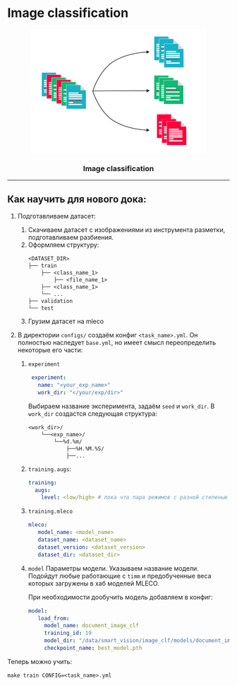 # Image classification


<div align="center">

<a href="">
  <img width="400" height="280" src="pic.png">
</a>

<h3>Image classification</h4>
</div></div>

----

## Как научить для нового дока:

1. Подготавливаем датасет:
    1. Скачиваем датасет с изображениями из инструмента разметки, подготавливаем разбиения.
    2. Оформляем структуру:
        ```
       <DATASET_DIR>
        ├── train
            ├── <class_name_1>
                ├── <file_name_1>
            ├── <class_name_1>
            └── ...
        ├── validation
        └── test
        ```
    4. Грузим датасет на mleco

2. В директории `configs/` создаём конфиг `<task_name>.yml`. Он полностью наследует `base.yml`, но имеет смысл
   переопределить некоторые его части:
    1. `experiment`

       ```yml
        experiment:
          name: "<your_exp_name>"
          work_dir: "</your/exp/dir>"
        ```

       Выбираем название эксперимента, задаём `seed` и `work_dir`. В `work_dir` создастся следующая структура:

        ```
        <work_dir>/
            └──<exp_name>/
                └──%d.%m/
                    ├──%H.%M.%S/
                    ├──...
        ```

    2. `training.augs`:
        ```yml
        training:
          augs:
            level: <low/high> # пока что пара режимов с разной степенью аугов
        ```
    3. `training.mleco`
         ```yml
        mleco:
            model_name: <model_name>
            dataset_name: <dataset_name>
            dataset_version: <dataset_version>
            dataset_dir: <dataset_dir>
         ```

    4. `model`
        Параметры модели.
        Указываем название модели. Подойдут любые работающие с `timm` и предобученные веса которых загружены в хаб моделей MLECO.

        При необходимости дообучить модель добавляем в конфиг:
          ```yml
         model:
             load_from:
               model_name: document_image_clf
               training_id: 19
               model_dir: "/data/smart_vision/image_clf/models/document_image_clf/19"
               checkpoint_name: best_model.pth
          ```
Теперь можно учить:
  ```
  make train CONFIG=<task_name>.yml
  ```
